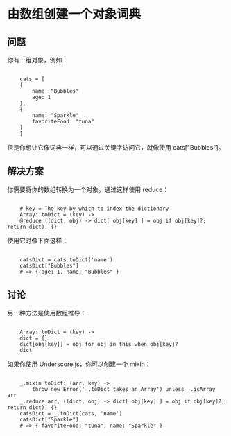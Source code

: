 # 由数组创建一个对象词典

## 问题

你有一组对象，例如：

```

	cats = [
  	{
    	name: "Bubbles"
    	age: 1
  	},
  	{
    	name: "Sparkle"
    	favoriteFood: "tuna"
  	}
	]

```

但是你想让它像词典一样，可以通过关键字访问它，就像使用 cats["Bubbles"]。

## 解决方案

你需要将你的数组转换为一个对象。通过这样使用 reduce：

```

	# key = The key by which to index the dictionary
	Array::toDict = (key) ->
  	@reduce ((dict, obj) -> dict[ obj[key] ] = obj if obj[key]?; return dict), {}

```

使用它时像下面这样：

```

	catsDict = cats.toDict('name')
  	catsDict["Bubbles"]
  	# => { age: 1, name: "Bubbles" }

```

## 讨论

另一种方法是使用数组推导：

```

	Array::toDict = (key) ->
  	dict = {}
  	dict[obj[key]] = obj for obj in this when obj[key]?
  	dict

```

如果你使用 Underscore.js，你可以创建一个 mixin：

```

	_.mixin toDict: (arr, key) ->
    	throw new Error('_.toDict takes an Array') unless _.isArray arr
    _.reduce arr, ((dict, obj) -> dict[ obj[key] ] = obj if obj[key]?; return dict), {}
	catsDict = _.toDict(cats, 'name')
	catsDict["Sparkle"]
	# => { favoriteFood: "tuna", name: "Sparkle" }

```

